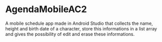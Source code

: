 # AgendaMobileAC2
 
A mobile schedule app made in Android Studio that collects the name, height and birth date of a character, store this informations in a list array and gives the possibility of edit and erase these informations.
